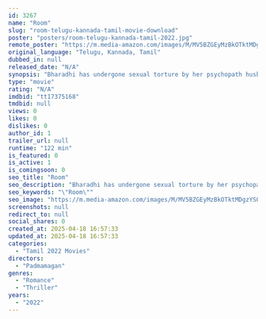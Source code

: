 ```yaml
---
id: 3267
name: "Room"
slug: "room-telugu-kannada-tamil-movie-download"
poster: "posters/room-telugu-kannada-tamil-2022.jpg"
remote_poster: "https://m.media-amazon.com/images/M/MV5BZGEyMzBkOTktMDgzYS00ZTU3LWI2NTEtNDk1NjhmNWQyZTI2XkEyXkFqcGdeQXVyMTA4MzQ4NzMw._V1_SX300.jpg"
original_language: "Telugu, Kannada, Tamil"
dubbed_in: null
released_date: "N/A"
synopsis: "Bharadhi has undergone sexual torture by her psychopath husband creating a strong aversion to sex within her. The hero is a young guy working in an IT company whose lust takes better of him and strong sexual urges drive his thoughts."
type: "movie"
rating: "N/A"
imdbid: "tt17375168"
tmdbid: null
views: 0
likes: 0
dislikes: 0
author_id: 1
trailer_url: null
runtime: "122 min"
is_featured: 0
is_active: 1
is_comingsoon: 0
seo_title: "Room"
seo_description: "Bharadhi has undergone sexual torture by her psychopath husband creating a strong aversion to sex within her. The hero is a young guy working in an IT company whose lust takes better of him and strong sexual urges drive his thoughts."
seo_keywords: "\"Room\""
seo_image: "https://m.media-amazon.com/images/M/MV5BZGEyMzBkOTktMDgzYS00ZTU3LWI2NTEtNDk1NjhmNWQyZTI2XkEyXkFqcGdeQXVyMTA4MzQ4NzMw._V1_SX300.jpg"
screenshots: null
redirect_to: null
social_shares: 0
created_at: 2025-04-18 16:57:33
updated_at: 2025-04-18 16:57:33
categories:
  - "Tamil 2022 Movies"
directors:
  - "Padmamagan"
genres:
  - "Romance"
  - "Thriller"
years:
  - "2022"
---
```

